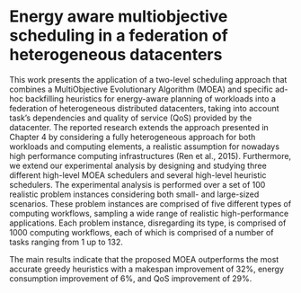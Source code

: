 # Energy aware multiobjective scheduling in a federation of heterogeneous datacenters

This work presents the application of a two-level scheduling approach that combines a MultiObjective Evolutionary Algorithm (MOEA) and specific ad-hoc backfilling heuristics for energy-aware planning of workloads into a federation of heterogeneous distributed datacenters, taking into account task’s dependencies and quality of service (QoS) provided by the datacenter. The reported research extends the approach presented in Chapter 4 by considering a fully heterogeneous approach for both workloads and computing elements, a realistic assumption for nowadays high performance computing infrastructures (Ren et al., 2015). Furthermore, we extend our experimental analysis by designing and studying three different high-level MOEA schedulers and several high-level heuristic schedulers. The experimental analysis is performed over a set of 100 realistic problem instances considering both small- and large-sized scenarios. These problem instances are comprised of five different types of computing workflows, sampling a wide range of realistic high-performance applications. Each problem instance, disregarding its type, is comprised of 1000 computing workflows, each of which is comprised of a number of tasks ranging from 1 up to 132.

The main results indicate that the proposed MOEA outperforms the most accurate greedy heuristics with a makespan improvement of 32%, energy consumption improvement of 6%, and QoS improvement of 29%. 
